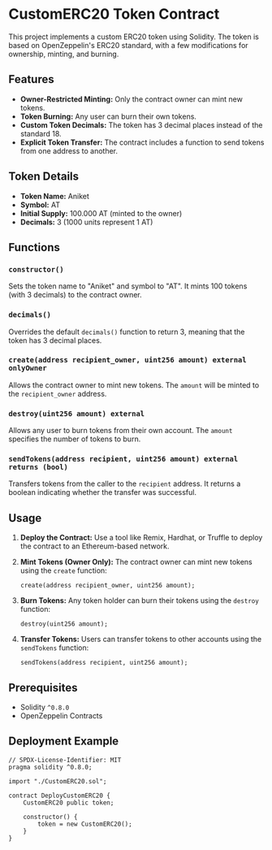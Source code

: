 
# CustomERC20 Token Contract

This project implements a custom ERC20 token using Solidity. The token is based on OpenZeppelin's ERC20 standard, with a few modifications for ownership, minting, and burning.

## Features

- **Owner-Restricted Minting:** Only the contract owner can mint new tokens.
- **Token Burning:** Any user can burn their own tokens.
- **Custom Token Decimals:** The token has 3 decimal places instead of the standard 18.
- **Explicit Token Transfer:** The contract includes a function to send tokens from one address to another.

## Token Details

- **Token Name:** Aniket
- **Symbol:** AT
- **Initial Supply:** 100.000 AT (minted to the owner)
- **Decimals:** 3 (1000 units represent 1 AT)

## Functions

### `constructor()`
Sets the token name to "Aniket" and symbol to "AT". It mints 100 tokens (with 3 decimals) to the contract owner.

### `decimals()`
Overrides the default `decimals()` function to return 3, meaning that the token has 3 decimal places.

### `create(address recipient_owner, uint256 amount) external onlyOwner`
Allows the contract owner to mint new tokens. The `amount` will be minted to the `recipient_owner` address.

### `destroy(uint256 amount) external`
Allows any user to burn tokens from their own account. The `amount` specifies the number of tokens to burn.

### `sendTokens(address recipient, uint256 amount) external returns (bool)`
Transfers tokens from the caller to the `recipient` address. It returns a boolean indicating whether the transfer was successful.

## Usage

1. **Deploy the Contract:**
   Use a tool like Remix, Hardhat, or Truffle to deploy the contract to an Ethereum-based network.

2. **Mint Tokens (Owner Only):**
   The contract owner can mint new tokens using the `create` function:
   ```solidity
   create(address recipient_owner, uint256 amount);
   ```

3. **Burn Tokens:**
   Any token holder can burn their tokens using the `destroy` function:
   ```solidity
   destroy(uint256 amount);
   ```

4. **Transfer Tokens:**
   Users can transfer tokens to other accounts using the `sendTokens` function:
   ```solidity
   sendTokens(address recipient, uint256 amount);
   ```

## Prerequisites

- Solidity `^0.8.0`
- OpenZeppelin Contracts


## Deployment Example

```solidity
// SPDX-License-Identifier: MIT
pragma solidity ^0.8.0;

import "./CustomERC20.sol";

contract DeployCustomERC20 {
    CustomERC20 public token;

    constructor() {
        token = new CustomERC20();
    }
}
```
